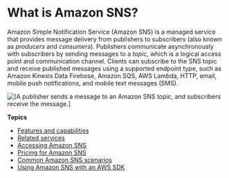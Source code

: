 # What is Amazon SNS?<a name="welcome"></a>

Amazon Simple Notification Service \(Amazon SNS\) is a managed service that provides message delivery from publishers to subscribers \(also known as *producers* and *consumers*\)\. Publishers communicate asynchronously with subscribers by sending messages to a *topic*, which is a logical access point and communication channel\. Clients can subscribe to the SNS topic and receive published messages using a supported endpoint type, such as Amazon Kinesis Data Firehose, Amazon SQS, AWS Lambda, HTTP, email, mobile push notifications, and mobile text messages \(SMS\)\.

![\[A publisher sends a message to an Amazon SNS topic, and subscribers receive the message.\]](http://docs.aws.amazon.com/sns/latest/dg/images/sns-delivery-protocols.png)

**Topics**
+ [Features and capabilities](welcome-features.md)
+ [Related services](welcome-related.md)
+ [Accessing Amazon SNS](welcome-accessing.md)
+ [Pricing for Amazon SNS](welcome-pricing.md)
+ [Common Amazon SNS scenarios](sns-common-scenarios.md)
+ [Using Amazon SNS with an AWS SDK](sdk-general-information-section.md)